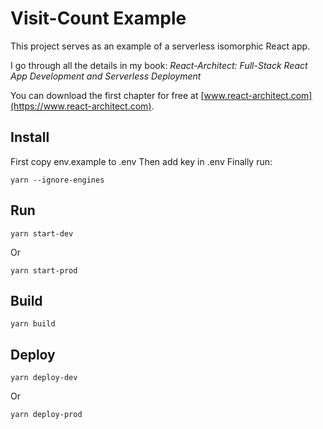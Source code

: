 # Visit-Count Example

This project serves as an example of a serverless isomorphic React app.

I go through all the details in my book:
_React-Architect: Full-Stack React App Development and Serverless Deployment_

You can download the first chapter for free at  [www.react-architect.com](https://www.react-architect.com).

## Install
First copy env.example to .env
Then add key in .env
Finally run:
```
yarn --ignore-engines
```

## Run
```
yarn start-dev
```
Or
```
yarn start-prod
```

## Build
```
yarn build
```

## Deploy
```
yarn deploy-dev
```
Or
```
yarn deploy-prod
```
